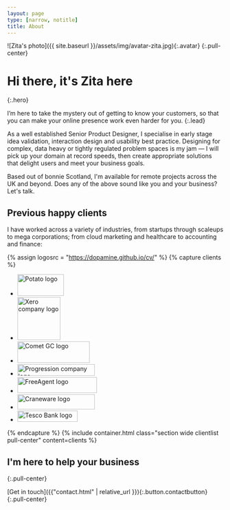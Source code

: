 ```yaml
---
layout: page
type: [narrow, notitle]
title: About
---
```


![Zita's photo]({{ site.baseurl }}/assets/img/avatar-zita.jpg){:.avatar}
{:.pull-center}

# Hi there, it's Zita here
{:.hero}

I’m here to take the mystery out of getting to know your customers, so that you can make your online presence work even harder for you.
{:.lead}

As a well established Senior Product Designer, I specialise in early stage idea validation, interaction design and usability best practice. Designing for complex, data heavy or tightly regulated problem spaces is my jam — I will pick up your domain at record speeds, then create appropriate solutions that delight users and meet your business goals.

Based out of bonnie Scotland, I'm available for remote projects across the UK and beyond. Does any of the above sound like you and your business? Let's talk.

## Previous happy clients

I have worked across a variety of industries, from startups through scaleups to mega corporations; from cloud marketing and healthcare to accounting and finance:

{% assign logosrc = "https://dopamine.github.io/cv/" %}
{% capture clients %}
<ul>
    <li class="clientlogo">
        <img src="{{ logosrc }}content/job-logos/logo-potato.png" alt="Potato logo" width="108" height="50">
    </li>
    <li class="clientlogo">
        <img src="{{ logosrc }}content/job-logos/logo-xero.svg" alt="Xero company logo" width="100" height="100">
    </li>
    <li class="clientlogo">
        <img src="{{ logosrc }}content/job-logos/logo-comet.png" alt="Comet GC logo" width="168" height="50">
    </li>
    <li class="clientlogo">
        <img src="{{ logosrc }}content/job-logos/logo-progression.svg" alt="Progression company logo" width="180" height="27">
    </li>
    <li class="clientlogo">
        <img src="{{ logosrc }}content/job-logos/logo-freeagent.png" alt="FreeAgent logo" width="185" height="37">
    </li>
    <li class="clientlogo">
        <img src="{{ logosrc }}content/job-logos/logo-craneware.png" alt="Craneware logo" width="180" height="35">
    </li>
    <li class="clientlogo">
        <img src="{{ logosrc }}content/job-logos/logo-tb.png" alt="Tesco Bank logo" width="140" height="26">
    </li>
</ul>
{% endcapture %}
{% include container.html class="section wide clientlist pull-center" content=clients %}


## I'm here to help your business
{:.pull-center}

[Get in touch]({{"contact.html" | relative_url }}){:.button.contactbutton}
{:.pull-center}